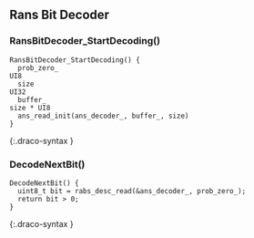 
## Rans Bit Decoder

### RansBitDecoder_StartDecoding()

~~~~~
RansBitDecoder_StartDecoding() {
  prob_zero_                                                            UI8
  size                                                                  UI32
  buffer_                                                               size * UI8
  ans_read_init(ans_decoder_, buffer_, size)
}
~~~~~
{:.draco-syntax }


### DecodeNextBit()

~~~~~
DecodeNextBit() {
  uint8_t bit = rabs_desc_read(&ans_decoder_, prob_zero_);
  return bit > 0;
}
~~~~~
{:.draco-syntax }
